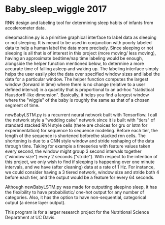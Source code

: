 # Baby_sleep_wiggle 2017
RNN design and labeling tool for determining sleep habits of infants from accelerometer data.

sleepmachine.py is a primitive graphical interface to label data as sleeping or not sleeping. It is meant to be used in conjunction with poorly labeled data to help a human label the data more precisely. Since sleeping or not sleeping is all that is of interest in this project (more moving/ less moving), having an approximate bedtime/nap time labeling would be enough, alongside the helper function mentioned below, to determine a more accurate time of falling asleep and waking up. The labeling interface simply helps the user easily plot the data over specified window sizes and label the data for a particular window. The helper function computes the largest window (forward in time) where there is no change (relative to a user defined interval) in a quantity that is proportional to an ad-hoc "statistical Hausdorff-like dimension". Basically, it helps you find a largest window where the "wiggle" of the baby is roughly the same as that of a chosen segment of time. 

newBabyLSTM.py is a recurrent neural network built with Tensorflow. I call the network style a "wedding cake" network since it is built with "tiers" of standard stacked RNN style cells (there are choices for gru or lstm for experimentation) for sequence to sequence modeling. Before each tier, the length of the sequence is shortened beforethe stacked rnn cells. The shortening is due to a CNN style window and stride reshaping of the data through time. Taking for example a timeseries with feature values taken every second, the window might group 3 second intervals together ("window size") every 2 seconds ("stride"). With respect to the intention of this project, we only wish to find if sleeping is happening over one minute intervals, and we have (after cleaning) data at a rate of 1 Hz. For instance, we could consider having a 3 tiered network, window size and stride both 4 before each tier, and the output would be a feature for every 64 seconds. 

Although newBabyLSTM.py was made for outputting sleep/no sleep, it has the flexibility to have probabilistic/ one-hot output for any number of categories. Also, it has the option to have non-sequential, categorical output (a dense layer output). 
 
This program is for a larger research project for the Nutritional Science Department at UC Davis. 
